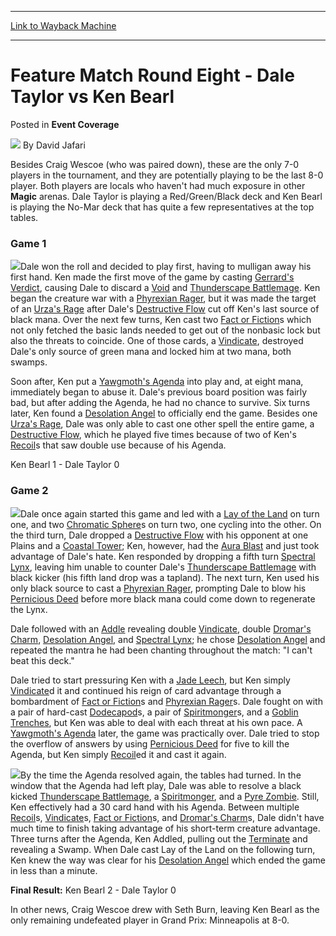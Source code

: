 
---
[Link to Wayback Machine](https://web.archive.org/web/20220517152710/https://magic.wizards.com/en/articles/archive/event-coverage/feature-match-round-eight-dale-taylor-vs-ken-bearl-2000-01-01)

[_metadata_:author]:- "David Jafari"
[_metadata_:description]:- "Besides Craig Wescoe (who was paired down), these are the only 7-0 players in the tournament, and they are potentially playing to be the last 8-0 player. Both players are locals who haven't had much exposure in other Magic arenas. Dale Taylor is playing a Red/Green/Black deck and Ken Bearl is playing the No-Mar deck that has quite a few representatives at the top tables. Game"
[_metadata_:generator]:- "Drupal 7 (http://drupal.org)"
[_metadata_:node]:- "744101"
[_metadata_:publish_date]:- "2000-01-01"
[_metadata_:source]:- "div-main-content"
[_metadata_:title]:- "Feature Match Round Eight - Dale Taylor vs Ken Bearl"
[_metadata_:wayback_capture_timestamp]:- "2022-05-17 15:27:10"
[_metadata_:wayback_raw_url]:- "https://web.archive.org/web/20220517152710id_/https://magic.wizards.com/en/articles/archive/event-coverage/feature-match-round-eight-dale-taylor-vs-ken-bearl-2000-01-01"
[_metadata_:wayback_url]:- "https://magic.wizards.com/en/articles/archive/event-coverage/feature-match-round-eight-dale-taylor-vs-ken-bearl-2000-01-01"
---


Feature Match Round Eight - Dale Taylor vs Ken Bearl
====================================================



 Posted in **Event Coverage**







![](https://media.magic.wizards.com/styles/auth_small/public/generic-avatar-150_480.png)
By David Jafari











Besides Craig Wescoe (who was paired down), these are the only 7-0 players in the tournament, and they are potentially playing to be the last 8-0 player. Both players are locals who haven't had much exposure in other **Magic** arenas. Dale Taylor is playing a Red/Green/Black deck and Ken Bearl is playing the No-Mar deck that has quite a few representatives at the top tables.


### Game 1


![](https://media.magic.wizards.com/image_legacy_migration/sideboard/images/GPMINN01/964.jpg)Dale won the roll and decided to play first, having to mulligan away his first hand. Ken made the first move of the game by casting [Gerrard's Verdict](https://gatherer.wizards.com/Pages/Card/Details.aspx?name=Gerrard%27s+Verdict), causing Dale to discard a [Void](https://gatherer.wizards.com/Pages/Card/Details.aspx?name=Void) and [Thunderscape Battlemage](https://gatherer.wizards.com/Pages/Card/Details.aspx?name=Thunderscape+Battlemage). Ken began the creature war with a [Phyrexian Rager](https://gatherer.wizards.com/Pages/Card/Details.aspx?name=Phyrexian+Rager), but it was made the target of an [Urza's Rage](https://gatherer.wizards.com/Pages/Card/Details.aspx?name=Urza%27s+Rage) after Dale's [Destructive Flow](https://gatherer.wizards.com/Pages/Card/Details.aspx?name=Destructive+Flow) cut off Ken's last source of black mana. Over the next few turns, Ken cast two [Fact or Fiction](https://gatherer.wizards.com/Pages/Card/Details.aspx?name=Fact+or+Fiction)s which not only fetched the basic lands needed to get out of the nonbasic lock but also the threats to coincide. One of those cards, a [Vindicate](https://gatherer.wizards.com/Pages/Card/Details.aspx?name=Vindicate), destroyed Dale's only source of green mana and locked him at two mana, both swamps.


Soon after, Ken put a [Yawgmoth's Agenda](https://gatherer.wizards.com/Pages/Card/Details.aspx?name=Yawgmoth%27s+Agenda) into play and, at eight mana, immediately began to abuse it. Dale's previous board position was fairly bad, but after adding the Agenda, he had no chance to survive. Six turns later, Ken found a [Desolation Angel](https://gatherer.wizards.com/Pages/Card/Details.aspx?name=Desolation+Angel) to officially end the game. Besides one [Urza's Rage](https://gatherer.wizards.com/Pages/Card/Details.aspx?name=Urza%27s+Rage), Dale was only able to cast one other spell the entire game, a [Destructive Flow](https://gatherer.wizards.com/Pages/Card/Details.aspx?name=Destructive+Flow), which he played five times because of two of Ken's [Recoil](https://gatherer.wizards.com/Pages/Card/Details.aspx?name=Recoil)s that saw double use because of his Agenda.


Ken Bearl 1 - Dale Taylor 0


### Game 2


![](https://media.magic.wizards.com/image_legacy_migration/sideboard/images/GPMINN01/963.jpg)Dale once again started this game and led with a [Lay of the Land](https://gatherer.wizards.com/Pages/Card/Details.aspx?name=Lay+of+the+Land) on turn one, and two [Chromatic Sphere](https://gatherer.wizards.com/Pages/Card/Details.aspx?name=Chromatic+Sphere)s on turn two, one cycling into the other. On the third turn, Dale dropped a [Destructive Flow](https://gatherer.wizards.com/Pages/Card/Details.aspx?name=Destructive+Flow) with his opponent at one Plains and a [Coastal Tower](https://gatherer.wizards.com/Pages/Card/Details.aspx?name=Coastal+Tower); Ken, however, had the [Aura Blast](https://gatherer.wizards.com/Pages/Card/Details.aspx?name=Aura+Blast) and just took advantage of Dale's hate. Ken responded by dropping a fifth turn [Spectral Lynx](https://gatherer.wizards.com/Pages/Card/Details.aspx?name=Spectral+Lynx), leaving him unable to counter Dale's [Thunderscape Battlemage](https://gatherer.wizards.com/Pages/Card/Details.aspx?name=Thunderscape+Battlemage) with black kicker (his fifth land drop was a tapland). The next turn, Ken used his only black source to cast a [Phyrexian Rager](https://gatherer.wizards.com/Pages/Card/Details.aspx?name=Phyrexian+Rager), prompting Dale to blow his [Pernicious Deed](https://gatherer.wizards.com/Pages/Card/Details.aspx?name=Pernicious+Deed) before more black mana could come down to regenerate the Lynx.


Dale followed with an [Addle](https://gatherer.wizards.com/Pages/Card/Details.aspx?name=Addle) revealing double [Vindicate](https://gatherer.wizards.com/Pages/Card/Details.aspx?name=Vindicate), double [Dromar's Charm](https://gatherer.wizards.com/Pages/Card/Details.aspx?name=Dromar%27s+Charm), [Desolation Angel](https://gatherer.wizards.com/Pages/Card/Details.aspx?name=Desolation+Angel), and [Spectral Lynx](https://gatherer.wizards.com/Pages/Card/Details.aspx?name=Spectral+Lynx); he chose [Desolation Angel](https://gatherer.wizards.com/Pages/Card/Details.aspx?name=Desolation+Angel) and repeated the mantra he had been chanting throughout the match: "I can't beat this deck."


Dale tried to start pressuring Ken with a [Jade Leech](https://gatherer.wizards.com/Pages/Card/Details.aspx?name=Jade+Leech), but Ken simply [Vindicate](https://gatherer.wizards.com/Pages/Card/Details.aspx?name=Vindicate)d it and continued his reign of card advantage through a bombardment of [Fact or Fiction](https://gatherer.wizards.com/Pages/Card/Details.aspx?name=Fact+or+Fiction)s and [Phyrexian Rager](https://gatherer.wizards.com/Pages/Card/Details.aspx?name=Phyrexian+Rager)s. Dale fought on with a pair of hard-cast [Dodecapod](https://gatherer.wizards.com/Pages/Card/Details.aspx?name=Dodecapod)s, a pair of [Spiritmonger](https://gatherer.wizards.com/Pages/Card/Details.aspx?name=Spiritmonger)s, and a [Goblin Trenches](https://gatherer.wizards.com/Pages/Card/Details.aspx?name=Goblin+Trenches), but Ken was able to deal with each threat at his own pace. A [Yawgmoth's Agenda](https://gatherer.wizards.com/Pages/Card/Details.aspx?name=Yawgmoth%27s+Agenda) later, the game was practically over. Dale tried to stop the overflow of answers by using [Pernicious Deed](https://gatherer.wizards.com/Pages/Card/Details.aspx?name=Pernicious+Deed) for five to kill the Agenda, but Ken simply [Recoil](https://gatherer.wizards.com/Pages/Card/Details.aspx?name=Recoil)ed it and cast it again.


![](https://media.magic.wizards.com/image_legacy_migration/sideboard/images/GPMINN01/962.jpg)By the time the Agenda resolved again, the tables had turned. In the window that the Agenda had left play, Dale was able to resolve a black kicked [Thunderscape Battlemage](https://gatherer.wizards.com/Pages/Card/Details.aspx?name=Thunderscape+Battlemage), a [Spiritmonger](https://gatherer.wizards.com/Pages/Card/Details.aspx?name=Spiritmonger), and a [Pyre Zombie](https://gatherer.wizards.com/Pages/Card/Details.aspx?name=Pyre+Zombie). Still, Ken effectively had a 30 card hand with his Agenda. Between multiple [Recoil](https://gatherer.wizards.com/Pages/Card/Details.aspx?name=Recoil)s, [Vindicate](https://gatherer.wizards.com/Pages/Card/Details.aspx?name=Vindicate)s, [Fact or Fiction](https://gatherer.wizards.com/Pages/Card/Details.aspx?name=Fact+or+Fiction)s, and [Dromar's Charm](https://gatherer.wizards.com/Pages/Card/Details.aspx?name=Dromar%27s+Charm)s, Dale didn't have much time to finish taking advantage of his short-term creature advantage. Three turns after the Agenda, Ken Addled, pulling out the [Terminate](https://gatherer.wizards.com/Pages/Card/Details.aspx?name=Terminate) and revealing a Swamp. When Dale cast Lay of the Land on the following turn, Ken knew the way was clear for his [Desolation Angel](https://gatherer.wizards.com/Pages/Card/Details.aspx?name=Desolation+Angel) which ended the game in less than a minute.


**Final Result:** Ken Bearl 2 - Dale Taylor 0


In other news, Craig Wescoe drew with Seth Burn, leaving Ken Bearl as the only remaining undefeated player in Grand Prix: Minneapolis at 8-0.







